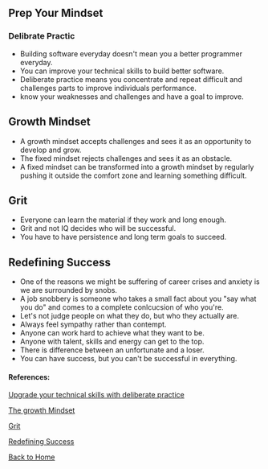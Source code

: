 ## Prep Your Mindset

### Delibrate Practic
- Building software everyday doesn't mean you a better programmer everyday.
- You can improve your technical skills to build better software.
- Deliberate practice means you concentrate and repeat difficult and challenges parts to improve individuals performance.
- know your weaknesses and challenges and have a goal to improve.

## Growth Mindset
- A growth mindset accepts challenges and sees it as an opportunity to develop and grow.
- The fixed mindset rejects challenges and sees it as an obstacle.
- A fixed mindset can be transformed into a growth mindset by regularly pushing it outside the comfort zone and learning something difficult.

## Grit

- Everyone can learn the material if they work and long enough.
- Grit and not IQ decides who will be successful. 
- You have to have persistence and long term goals to succeed.

## Redefining Success

- One of the reasons we might be suffering of career crises and anxiety is we are surrounded by snobs.
- A job snobbery is someone who takes a small fact about you "say what you do" and comes to a complete conlcucsion of who you're.
- Let's not judge people on what they do, but who they actually are.
- Always feel sympathy rather than contempt.
- Anyone can work hard to achieve what they want to be. 
- Anyone with talent, skills and energy can get to the top.
- There is difference between an unfortunate and a loser.
- You can have success, but you can't be successful in everything.


#### References:

[Upgrade your technical skills with deliberate practice](https://web.archive.org/web/20160616225417/http://www.happybearsoftware.com/upgrade-your-technical-skills-with-deliberate-practice)

[The growth Mindset](https://www.ted.com/talks/carol_dweck_the_power_of_believing_that_you_can_improve?language=en#t-104432)

[Grit](https://www.ted.com/talks/angela_lee_duckworth_grit_the_power_of_passion_and_perseverance#t-343301)

[Redefining Success](https://www.ted.com/talks/alain_de_botton_a_kinder_gentler_philosophy_of_success#t-628341)



[Back to Home](README.md)